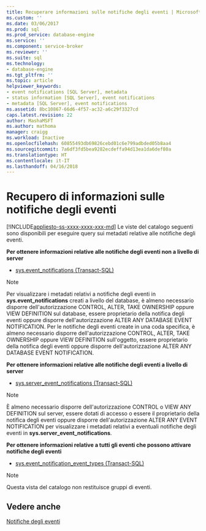 ```yaml
---
title: Recuperare informazioni sulle notifiche degli eventi | Microsoft Docs
ms.custom: ''
ms.date: 03/06/2017
ms.prod: sql
ms.prod_service: database-engine
ms.service: ''
ms.component: service-broker
ms.reviewer: ''
ms.suite: sql
ms.technology:
- database-engine
ms.tgt_pltfrm: ''
ms.topic: article
helpviewer_keywords:
- event notifications [SQL Server], metadata
- status information [SQL Server], event notifications
- metadata [SQL Server], event notifications
ms.assetid: 8bc10867-66d6-4f57-ac32-a6c29f3327cd
caps.latest.revision: 22
author: MashaMSFT
ms.author: mathoma
manager: craigg
ms.workload: Inactive
ms.openlocfilehash: 60855493db69826cebd01c6e799adbded05b8aa4
ms.sourcegitcommit: 7a6df3fd5bea9282ecdeffa94d13ea1da6def80a
ms.translationtype: HT
ms.contentlocale: it-IT
ms.lasthandoff: 04/16/2018
---
```

# <a name="get-information-about-event-notifications"></a>Recupero di informazioni sulle notifiche degli eventi
[!INCLUDE[appliesto-ss-xxxx-xxxx-xxx-md](../../includes/appliesto-ss-xxxx-xxxx-xxx-md.md)]
  Le viste del catalogo seguenti sono disponibili per eseguire query sui metadati relative alle notifiche degli eventi.  
  
 **Per ottenere informazioni relative alle notifiche degli eventi non a livello di server**  
  
-   [sys.event_notifications &#40;Transact-SQL&#41;](../../relational-databases/system-catalog-views/sys-event-notifications-transact-sql.md)  
  
> [!NOTE]  
>  Per visualizzare i metadati relativi a notifiche degli eventi in **sys.event_notifications** creati a livello del database, è almeno necessario disporre dell'autorizzazione CONTROL, ALTER, TAKE OWNERSHIP oppure VIEW DEFINITION sul database, essere proprietario della notifica degli eventi oppure disporre dell'autorizzazione ALTER ANY DATABASE EVENT NOTIFICATION. Per le notifiche degli eventi create in una coda specifica, è almeno necessario disporre dell'autorizzazione CONTROL, ALTER, TAKE OWNERSHIP oppure VIEW DEFINITION sull'oggetto, essere proprietario della notifica degli eventi oppure disporre dell'autorizzazione ALTER ANY DATABASE EVENT NOTIFICATION.  
  
 **Per ottenere informazioni relative alle notifiche degli eventi a livello di server**  
  
-   [sys.server_event_notifications &#40;Transact-SQL&#41;](../../relational-databases/system-catalog-views/sys-server-event-notifications-transact-sql.md)  
  
> [!NOTE]  
>  È almeno necessario disporre dell'autorizzazione CONTROL o VIEW ANY DEFINITION sul server, essere dotati di accesso o essere il proprietario della notifica degli eventi oppure disporre dell'autorizzazione ALTER ANY EVENT NOTIFICATION per visualizzare i metadati relativi a eventuali notifiche degli eventi in **sys.server_event_notifications**.  
  
 **Per ottenere informazioni relative a tutti gli eventi che possono attivare notifiche degli eventi**  
  
-   [sys.event_notification_event_types &#40;Transact-SQL&#41;](../../relational-databases/system-catalog-views/sys-event-notification-event-types-transact-sql.md)  
  
> [!NOTE]  
>  Questa vista del catalogo non restituisce gruppi di eventi.  
  
## <a name="see-also"></a>Vedere anche  
 [Notifiche degli eventi](../../relational-databases/service-broker/event-notifications.md)  
  
  
